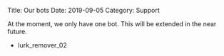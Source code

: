 Title: Our bots
Date: 2019-09-05
Category: Support

At the moment, we only have one bot. This will be extended in the near future.

* lurk_remover_02
